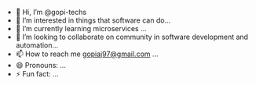 - 👋 Hi, I’m @gopi-techs
- 👀 I’m interested in things that software can do...
- 🌱 I’m currently learning microservices ...
- 💞️ I’m looking to collaborate on community in software development and automation...
- 📫 How to reach me gopiaj97@gmail.com ...
- 😄 Pronouns: ...
- ⚡ Fun fact: ...

<!---
gopi-techs/gopi-techs is a ✨ special ✨ repository because its `README.md` (this file) appears on your GitHub profile.
You can click the Preview link to take a look at your changes.
--->
